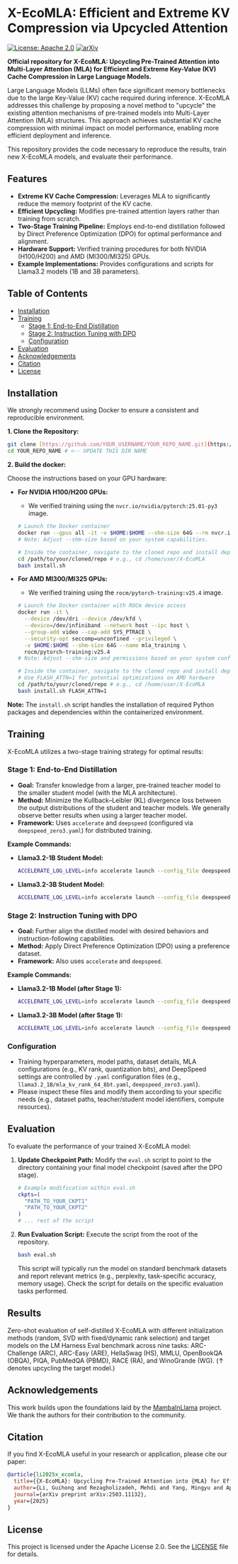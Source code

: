 # X-EcoMLA: Efficient and Extreme KV Compression via Upcycled Attention

[![License: Apache 2.0](https://img.shields.io/badge/License-Apache%202.0-blue.svg)](https://opensource.org/licenses/Apache-2.0) [![arXiv](https://img.shields.io/badge/arXiv-2503.11132-b31b1b.svg)](https://arxiv.org/abs/2503.11132)

**Official repository for X-EcoMLA: Upcycling Pre-Trained Attention into Multi-Layer Attention (MLA) for Efficient and Extreme Key-Value (KV) Cache Compression in Large Language Models.**

Large Language Models (LLMs) often face significant memory bottlenecks due to the large Key-Value (KV) cache required during inference. X-EcoMLA addresses this challenge by proposing a novel method to "upcycle" the existing attention mechanisms of pre-trained models into Multi-Layer Attention (MLA) structures. This approach achieves substantial KV cache compression with minimal impact on model performance, enabling more efficient deployment and inference.

This repository provides the code necessary to reproduce the results, train new X-EcoMLA models, and evaluate their performance.

## Features

* **Extreme KV Cache Compression:** Leverages MLA to significantly reduce the memory footprint of the KV cache.
* **Efficient Upcycling:** Modifies pre-trained attention layers rather than training from scratch.
* **Two-Stage Training Pipeline:** Employs end-to-end distillation followed by Direct Preference Optimization (DPO) for optimal performance and alignment.
* **Hardware Support:** Verified training procedures for both NVIDIA (H100/H200) and AMD (MI300/MI325) GPUs.
* **Example Implementations:** Provides configurations and scripts for Llama3.2 models (1B and 3B parameters).

## Table of Contents

* [Installation](#installation)
* [Training](#training)
    * [Stage 1: End-to-End Distillation](#stage-1-end-to-end-distillation)
    * [Stage 2: Instruction Tuning with DPO](#stage-2-instruction-tuning-with-dpo)
    * [Configuration](#configuration)
* [Evaluation](#evaluation)
* [Acknowledgements](#acknowledgements)
* [Citation](#citation)
* [License](#license)
<!-- * [Contributing](#contributing) -->


## Installation
We strongly recommend using Docker to ensure a consistent and reproducible environment.

**1. Clone the Repository:**
```bash
git clone [https://github.com/YOUR_USERNAME/YOUR_REPO_NAME.git](https://github.com/YOUR_USERNAME/YOUR_REPO_NAME.git) # <-- UPDATE THIS URL
cd YOUR_REPO_NAME # <-- UPDATE THIS DIR NAME
```

**2. Build the docker:**

Choose the instructions based on your GPU hardware:

  * **For NVIDIA H100/H200 GPUs:**

      * We verified training using the `nvcr.io/nvidia/pytorch:25.01-py3` image.

    ```bash
    # Launch the Docker container
    docker run --gpus all -it -v $HOME:$HOME --shm-size 64G --rm nvcr.io/nvidia/pytorch:25.01-py3
    # Note: Adjust --shm-size based on your system capabilities.

    # Inside the container, navigate to the cloned repo and install dependencies
    cd /path/to/your/cloned/repo # e.g., cd /home/user/X-EcoMLA
    bash install.sh
    ```

  * **For AMD MI300/MI325 GPUs:**

      * We verified training using the `rocm/pytorch-training:v25.4` image.

    <!-- end list -->

    ```bash
    # Launch the Docker container with ROCm device access
    docker run -it \
      --device /dev/dri --device /dev/kfd \
      --device=/dev/infiniband --network host --ipc host \
      --group-add video --cap-add SYS_PTRACE \
      --security-opt seccomp=unconfined --privileged \
      -v $HOME:$HOME --shm-size 64G --name mla_training \
      rocm/pytorch-training:v25.4
    # Note: Adjust --shm-size and permissions based on your system configuration.

    # Inside the container, navigate to the cloned repo and install dependencies
    # Use FLASH_ATTN=1 for potential optimizations on AMD hardware
    cd /path/to/your/cloned/repo # e.g., cd /home/user/X-EcoMLA
    bash install.sh FLASH_ATTN=1
    ```

**Note:** The `install.sh` script handles the installation of required Python packages and dependencies within the containerized environment.

## Training

X-EcoMLA utilizes a two-stage training strategy for optimal results:

### Stage 1: End-to-End Distillation

  * **Goal:** Transfer knowledge from a larger, pre-trained teacher model to the smaller student model (with the MLA architecture).
  * **Method:** Minimize the Kullback–Leibler (KL) divergence loss between the output distributions of the student and teacher models. We generally observe better results when using a larger teacher model.
  * **Framework:** Uses `accelerate` and `deepspeed` (configured via `deepspeed_zero3.yaml`) for distributed training.

**Example Commands:**

  * **Llama3.2-1B Student Model:**
    ```bash
    ACCELERATE_LOG_LEVEL=info accelerate launch --config_file deepspeed_zero3.yaml train_mla/train_distill.py llama3.2_1B/mla_kv_rank_64_8bt.yaml
    ```
  * **Llama3.2-3B Student Model:**
    ```bash
    ACCELERATE_LOG_LEVEL=info accelerate launch --config_file deepspeed_zero3.yaml train_mla/train_distill.py llama3.2_3B/mla_kv_rank_96_8bt.yaml
    ```

### Stage 2: Instruction Tuning with DPO

  * **Goal:** Further align the distilled model with desired behaviors and instruction-following capabilities.
  * **Method:** Apply Direct Preference Optimization (DPO) using a preference dataset.
  * **Framework:** Also uses `accelerate` and `deepspeed`.

**Example Commands:**

  * **Llama3.2-1B Model (after Stage 1):**
    ```bash
    ACCELERATE_LOG_LEVEL=info accelerate launch --config_file deepspeed_zero3.yaml train_mla/train_dpo.py llama3.2_1B/dpo.yaml
    ```
  * **Llama3.2-3B Model (after Stage 1):**
    ```bash
    ACCELERATE_LOG_LEVEL=info accelerate launch --config_file deepspeed_zero3.yaml train_mla/train_dpo.py llama3.2_3B/dpo.yaml # <-- Update path if needed
    ```

### Configuration

  * Training hyperparameters, model paths, dataset details, MLA configurations (e.g., KV rank, quantization bits), and DeepSpeed settings are controlled by `.yaml` configuration files (e.g., `llama3.2_1B/mla_kv_rank_64_8bt.yaml`, `deepspeed_zero3.yaml`).
  * Please inspect these files and modify them according to your specific needs (e.g., dataset paths, teacher/student model identifiers, compute resources).

## Evaluation

To evaluate the performance of your trained X-EcoMLA model:

1.  **Update Checkpoint Path:** Modify the `eval.sh` script to point to the directory containing your final model checkpoint (saved after the DPO stage).
    ```bash
    # Example modification within eval.sh
    ckpts=(
      "PATH_TO_YOUR_CKPT1"
      "PATH_TO_YOUR_CKPT2"
    )
    # ... rest of the script
    ```
2.  **Run Evaluation Script:** Execute the script from the root of the repository.
    ```bash
    bash eval.sh
    ```
    This script will typically run the model on standard benchmark datasets and report relevant metrics (e.g., perplexity, task-specific accuracy, memory usage). Check the script for details on the specific evaluation tasks performed.

## Results
Zero-shot evaluation of self-distilled X-EcoMLA with different initialization methods (random, SVD with fixed/dynamic rank selection) and target models on the LM Harness Eval benchmark across nine tasks: ARC-Challenge (ARC), ARC-Easy (ARE), HellaSwag (HS), MMLU, OpenBookQA (OBQA), PIQA, PubMedQA (PBMD), RACE (RA), and WinoGrande (WG). ($\uparrow$ denotes upcycling the target model.)





## Acknowledgements

This work builds upon the foundations laid by the [MambaInLlama](https://github.com/jxiw/MambaInLlama) project. We thank the authors for their contribution to the community.

## Citation

If you find X-EcoMLA useful in your research or application, please cite our paper:

```bibtex
@article{li2025x_ecomla,
  title={{X-EcoMLA}: Upcycling Pre-Trained Attention into {MLA} for Efficient and Extreme {KV} Compression},
  author={Li, Guihong and Rezagholizadeh, Mehdi and Yang, Mingyu and Appia, Vikram and Barsoum, Emad},
  journal={arXiv preprint arXiv:2503.11132},
  year={2025}
}
```

## License

This project is licensed under the Apache License 2.0. See the [LICENSE](https://www.google.com/search?q=LICENSE) file for details.

